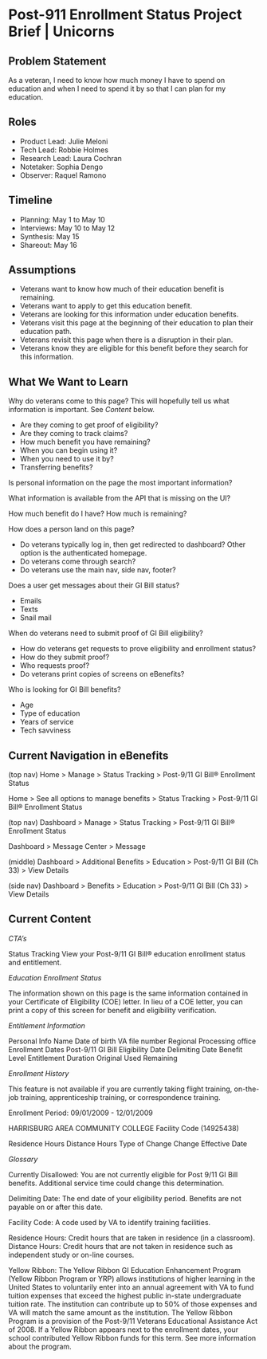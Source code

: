 
# Post-911 Enrollment Status Project Brief | Unicorns

## Problem Statement

As a veteran, I need to know how much money I have to spend on education and when I need to spend it by so that I can plan for my education. 

## Roles

- Product Lead: Julie Meloni
- Tech Lead: Robbie Holmes
- Research Lead: Laura Cochran
- Notetaker: Sophia Dengo 
- Observer: Raquel Ramono

## Timeline

- Planning: May 1 to May 10
- Interviews: May 10 to May 12
- Synthesis: May 15
- Shareout: May 16

## Assumptions

- Veterans want to know how much of their education benefit is remaining.
- Veterans want to apply to get this education benefit. 
- Veterans are looking for this information under education benefits. 
- Veterans visit this page at the beginning of their education to plan their education path. 
- Veterans revisit this page when there is a disruption in their plan. 
- Veterans know they are eligible for this benefit before they search for this information.

## What We Want to Learn

Why do veterans come to this page? This will hopefully tell us what information is important. See _Content_ below.
- Are they coming to get proof of eligibility? 
- Are they coming to track claims?
- How much benefit you have remaining?
- When you can begin using it?
- When you need to use it by?
- Transferring benefits?

Is personal information on the page the most important information? 

What information is available from the API that is missing on the UI?

How much benefit do I have? How much is remaining?

How does a person land on this page?
- Do veterans typically log in, then get redirected to dashboard? Other option is the authenticated homepage. 
- Do veterans come through search?
- Do veterans use the main nav, side nav, footer?

Does a user get messages about their GI Bill status?
- Emails
- Texts
- Snail mail

When do veterans need to submit proof of GI Bill eligibility?
- How do veterans get requests to prove eligibility and enrollment status? 
- How do they submit proof?
- Who requests proof?
- Do veterans print copies of screens on eBenefits?

Who is looking for GI Bill benefits?
- Age
- Type of education
- Years of service
- Tech savviness

## Current Navigation in eBenefits

(top nav) Home > Manage > Status Tracking > Post-9/11 GI Bill® Enrollment Status

Home > See all options to manage benefits > Status Tracking > Post-9/11 GI Bill® Enrollment Status 

(top nav) Dashboard > Manage > Status Tracking > Post-9/11 GI Bill® Enrollment Status

Dashboard > Message Center > Message

(middle) Dashboard > Additional Benefits > Education > Post-9/11 GI Bill (Ch 33) > View Details

(side nav) Dashboard > Benefits > Education > Post-9/11 GI Bill (Ch 33) > View Details

## Current Content

_CTA’s_

Status Tracking
View your Post-9/11 GI Bill® education enrollment status and entitlement.

_Education Enrollment Status_

The information shown on this page is the same information contained in your Certificate of Eligibility (COE) letter. In lieu of a COE letter, you can print a copy of this screen for benefit and eligibility verification.

_Entitlement Information_

Personal Info
Name
Date of birth
VA file number
Regional Processing office
Enrollment Dates
Post-9/11 GI Bill Eligibility Date
Delimiting Date
Benefit Level
Entitlement Duration
Original
Used
Remaining

_Enrollment History_

This feature is not available if you are currently taking flight training, on-the-job training, apprenticeship training, or correspondence training.

Enrollment Period: 09/01/2009 - 12/01/2009  
 
HARRISBURG AREA COMMUNITY COLLEGE
Facility Code (14925438)

Residence Hours
Distance Hours
Type of Change
Change Effective Date

_Glossary_

Currently Disallowed: You are not currently eligible for Post 9/11 GI Bill benefits. Additional service time could change this determination.

Delimiting Date: The end date of your eligibility period. Benefits are not payable on or after this date.

Facility Code: A code used by VA to identify training facilities.

Residence Hours: Credit hours that are taken in residence (in a classroom).
Distance Hours: Credit hours that are not taken in residence such as independent study or on-line courses.

Yellow Ribbon:  The Yellow Ribbon GI Education Enhancement Program (Yellow Ribbon Program or YRP) allows institutions of higher learning in the United States to voluntarily enter into an annual agreement with VA to fund tuition expenses that exceed the highest public in-state undergraduate tuition rate. The institution can contribute up to 50% of those expenses and VA will match the same amount as the institution. The Yellow Ribbon Program is a provision of the Post-9/11 Veterans Educational Assistance Act of 2008. If a Yellow Ribbon appears next to the enrollment dates, your school contributed Yellow Ribbon funds for this term. See more information about the program.



